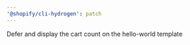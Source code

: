 ```yaml
---
'@shopify/cli-hydrogen': patch
---
```


Defer and display the cart count on the hello-world template
